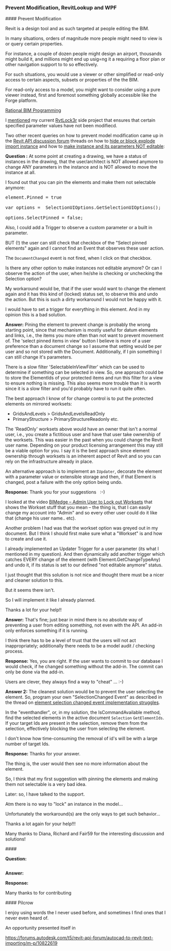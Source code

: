 <head>
<meta http-equiv="Content-Type" content="text/html; charset=utf-8">
<link rel="stylesheet" type="text/css" href="bc.css">
<script src="https://cdn.rawgit.com/google/code-prettify/master/loader/run_prettify.js" type="text/javascript"></script>
</head>

<!---

- preventing model and element modification is tricky...
  Make instance and its parameters NOT editable
  https://forums.autodesk.com/t5/revit-api-forum/make-instance-and-its-parameters-not-editable/m-p/9821547
  https://forums.autodesk.com/t5/revit-api-forum/hide-or-block-explode-import-instance-cads/m-p/10829603

- RevitLookup updates
  https://github.com/jeremytammik/RevitLookup/releases/tag/2022.0.4.0
  Minimize, maximize support #134. Fixed problem with sending a print job #133
  
  Allow user maximize form full screen #134
  
  > Enable user to maximize all forms to full screen; useful to display long string data or to  expand the form full size of review 
  
  Fix automatic execute method SubmitPrint #133
  
  > A problem when user snoops to `PrintManager` and invokes the `SubmitPrint` method
  
  Many thanks to 
  [Chuong Ho](https://github.com/chuongmep)
  [Roman 'Nice3point'](https://github.com/Nice3point)

twitter:

the #RevitAPI @AutodeskForge @AutodeskRevit #bim #DynamoBim #ForgeDevCon 

&ndash; <code>RvtLock3r</code> validates BIM element properties
&ndash; 
...

linkedin:

#bim #DynamoBim #ForgeDevCon #Revit #API #IFC #SDK #AI #VisualStudio #Autodesk #AEC #adsk

the [Revit API discussion forum](http://forums.autodesk.com/t5/revit-api-forum/bd-p/160) thread

<center>
<img src="img/" alt="" title="" width="600"/>
<p style="font-size: 80%; font-style:italic"></p>
</center>

-->

### Prevent Modification, RevitLookup and WPF




####<a name="2"></a> Prevent Modification

Revit is a design tool and as such targeted at people editing the BIM.

In many situations, orders of magnitude more people might need to view is or query certain properties.

For instance, a couple of dozen people might design an airport, thousands might build it, and millions might end up usig=ng it a requiring a floor plan or other navigation support to to so effectively.

For such situations, you would use a viewer or other simplified or read-only access to certain aspects, subsets or properties of the the BIM.

For read-only access to a model, you might want to consider using a pure viewer instead, first and foremost something globally accessible like the Forge platform.

[Rational BIM Programming](https://thebuildingcoder.typepad.com/blog/2017/10/rational-bim-programming-at-au-darmstadt.html)

I [mentioned](https://thebuildingcoder.typepad.com/blog/2022/03/drilling-holes-in-beams-and-other-projects.html#3) my
current [RvtLock3r](https://github.com/jeremytammik/RvtLock3r) side project
that ensures that certain specified parameter values have not been modifiecd.

Two other recent queries on how to prevent model modification came up in
the [Revit API discussion forum](http://forums.autodesk.com/t5/revit-api-forum/bd-p/160) threads
on how to [hide or block explode import instance](https://forums.autodesk.com/t5/revit-api-forum/hide-or-block-explode-import-instance-cads/m-p/10829603)
and how to [make instance and its parameters NOT editable](https://forums.autodesk.com/t5/revit-api-forum/make-instance-and-its-parameters-not-editable/m-p/9821547):

**Question :** At some point at creating a drawing, we have a status of instances in the drawing, that the user/architect is NOT allowed anymore to change ANY parameters in the instance and is NOT allowed to move the instance at all.

I found out that you can pin the elements and make them not selectable anymore:

<pre class="code">
element.Pinned = true

var options =  SelectionUIOptions.GetSelectionUIOptions();

options.SelectPinned = false;
</pre>

Also, I could add a Trigger to observe a custom parameter or a built in parameter.

BUT (!) the user can still check that checkbox of the "Select pinned elements" again and I cannot find an Event that observes these user action.

The `DocumentChanged` event is not fired, when I click on that checkbox.

Is there any other option to make instances not editable anymore? Or can I observe the action of the user, when he/she is checking or unchecking the Selection option?

My workaround would be, that if the user would want to change the element again and it has this kind of (locked) status set, to observe this and undo the action. But this is such a dirty workaround I would not be happy with it.

I would have to set a trigger for everything in this element. And in my opinion this is a bad solution.

**Answer:** Pining the element to prevent change is probably the wrong starting point, since that mechanism is mostly useful for datum elements and links, i.e., the items you more often than not want to prevent movement of.
The 'select pinned items in view' button I believe is more of a user preference than a document change so I assume that setting would be per user and so not stored with the Document.
Additionally, if I pin something I can still change it's parameters.

There is a slow filter 'SelectableInViewFilter' which can be used to determine if something can be selected in view.
So, one approach could be to store the ElementIds of your protected items and run this filter for a view to ensure nothing is missing. This also seems more trouble than it is worth since it is a slow filter and you'd probably have to run it quite often.

The best approach I know of for change control is to put the protected elements on mirrored worksets:

- GridsAndLevels > GridsAndLevelsReadOnly
- PrimaryStructure > PrimaryStructureReadonly etc.

The 'ReadOnly' worksets above would have an owner that isn't a normal user, i.e., you create a fictitious user and have that user take ownership of the worksets.
This was easier in the past when you could change the Revit user name.
Depending on your product licensing arrangement this may still be a viable option for you.
I say it is the best approach since element ownership through worksets is an inherent aspect of Revit and so you can rely on the infrastructure already in place.

An alternative approach is to implement an `IUpdater`, decorate the element with a parameter value or extensible storage and then, if that Element is changed, post a failure with the only option being undo.

**Response:** Thank you for your suggestions &nbsp; :-)

I looked at
the video [BIMedge &ndash; Admin User to Lock out Worksets](https://youtu.be/0KS2nwHWZRQ) that 
shows the Workset stuff that you mean &ndash; the thing is, that I can easily change my account into "Admin" and so every other user could do it like that (change his user name.. etc).

Another problem I had was that the workset option was greyed out in my document.
But I think I should first make sure what a "Workset" is and how to create and use it.

I already implemented an Updater Trigger for a user parameter (its what I mentioned in my question). And then dynamically add another trigger which catches EVERY change of the element (with Element.GetChangeTypeAny) and undo it, if its status is set to our defined "not editable anymore" status.

I just thought that this solution is not nice and thought there must be a nicer and cleaner solution to this.

But it seems there isn't.

So I will implement it like I already planned.

Thanks a lot for your help!!

**Answer:** That's fine; just bear in mind there is no absolute way of preventing a user from editing something, not even with the API. An add-in only enforces something if it is running.

I think there has to be a level of trust that the users will not act inappropriately; additionally there needs to be a model audit / checking process.

**Response:** Yes, you are right.
If the user wants to commit to our database I would check, if he changed something without the add-in.
The commit can only be done via the add-in.

Users are clever, they always find a way to "cheat" ... :-)

**Answer 2:** The cleanest solution would be to prevent the user selecting the element.
So, program your own "SelectionChanged Event" as described in the thread
on [element selection changed event implementation struggles](https://forums.autodesk.com/t5/revit-api-forum/element-selection-changed-event-implementation-struggles/m-p/9229523).

In the "eventhandler", or, in my solution, the IsCommandAvailable method, find the selected elements in the active document `Selection` `GetElementIds`.
If your target Ids are present in the selection, remove them from the selection, effectively blocking the user from selecting the element.

I don't know how time-consuming the removal of id's will be with a large number of target Ids.

**Response:** Thanks for your answer.

The thing is, the user would then see no more information about the element.

So, I think that my first suggestion with pinning the elements and making them not selectable is a very bad idea.

Later: so, I have talked to the support.

Atm there is no way to "lock" an instance in the model...

Unfortunately the workaround(s) are the only ways to get such behavior...

Thanks a lot again for your help!!!

Many thanks to Diana, Richard and Fair59 for the interesting discussion and solutions!

####<a name="3"></a> 


**Question:** 

<pre class="code">
</pre>

**Answer:** 

**Response:** 

Many thanks  to  for contributing 

####<a name="6"></a> Pilcrow

I enjoy using words the I never used before, and sometimes I find ones that I never even heard of.

An opportunity presented itself in

https://forums.autodesk.com/t5/revit-api-forum/autocad-to-revit-text-importing/m-p/10822619

